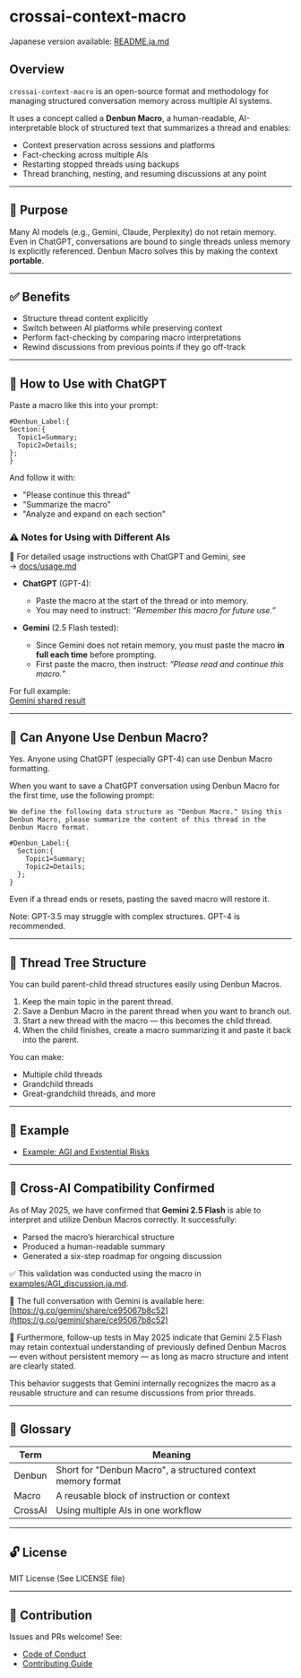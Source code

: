 # crossai-context-macro  

Japanese version available: [README.ja.md](./README.ja.md)


## Overview
`crossai-context-macro` is an open-source format and methodology for managing structured conversation memory across multiple AI systems.

It uses a concept called a **Denbun Macro**, a human-readable, AI-interpretable block of structured text that summarizes a thread and enables:
- Context preservation across sessions and platforms
- Fact-checking across multiple AIs
- Restarting stopped threads using backups
- Thread branching, nesting, and resuming discussions at any point

---

## 🧠 Purpose

Many AI models (e.g., Gemini, Claude, Perplexity) do not retain memory. Even in ChatGPT, conversations are bound to single threads unless memory is explicitly referenced. Denbun Macro solves this by making the context **portable**.

---

## ✅ Benefits

- Structure thread content explicitly
- Switch between AI platforms while preserving context
- Perform fact-checking by comparing macro interpretations
- Rewind discussions from previous points if they go off-track

---

## 🧰 How to Use with ChatGPT

Paste a macro like this into your prompt:

~~~
#Denbun_Label:{
Section:{
  Topic1=Summary;
  Topic2=Details;
};
}
~~~

And follow it with:

- "Please continue this thread"
- "Summarize the macro"
- "Analyze and expand on each section"

### ⚠️ Notes for Using with Different AIs
📘 For detailed usage instructions with ChatGPT and Gemini, see  
→ [docs/usage.md](./docs/usage.md)


- **ChatGPT** (GPT-4):
  - Paste the macro at the start of the thread or into memory.
  - You may need to instruct: *“Remember this macro for future use.”*

- **Gemini** (2.5 Flash tested):
  - Since Gemini does not retain memory, you must paste the macro **in full each time** before prompting.
  - First paste the macro, then instruct: *“Please read and continue this macro.”*

For full example:  
[Gemini shared result](https://g.co/gemini/share/ce95067b8c52)
  
---

## 🌱 Can Anyone Use Denbun Macro?

Yes. Anyone using ChatGPT (especially GPT-4) can use Denbun Macro formatting.  

When you want to save a ChatGPT conversation using Denbun Macro for the first time, use the following prompt:  
~~~
We define the following data structure as "Denbun Macro." Using this Denbun Macro, please summarize the content of this thread in the Denbun Macro format.

#Denbun_Label:{
  Section:{
    Topic1=Summary;
    Topic2=Details;
  };
}
~~~  
Even if a thread ends or resets, pasting the saved macro will restore it.

Note: GPT-3.5 may struggle with complex structures. GPT-4 is recommended.

---

## 🧬 Thread Tree Structure

You can build parent-child thread structures easily using Denbun Macros.

1. Keep the main topic in the parent thread.
2. Save a Denbun Macro in the parent thread when you want to branch out.
3. Start a new thread with the macro — this becomes the child thread.
4. When the child finishes, create a macro summarizing it and paste it back into the parent.

You can make:
- Multiple child threads
- Grandchild threads
- Great-grandchild threads, and more

---

## 📂 Example

- [Example: AGI and Existential Risks](./examples/AGI_discussion.md)

---

## 🚀 Cross-AI Compatibility Confirmed

As of May 2025, we have confirmed that **Gemini 2.5 Flash** is able to interpret and utilize Denbun Macros correctly. It successfully:

- Parsed the macro’s hierarchical structure
- Produced a human-readable summary
- Generated a six-step roadmap for ongoing discussion

✅ This validation was conducted using the macro in [examples/AGI_discussion.ja.md](./examples/AGI_discussion.ja.md).

🔗 The full conversation with Gemini is available here:  
[https://g.co/gemini/share/ce95067b8c52](https://g.co/gemini/share/ce95067b8c52)  

🧠 Furthermore, follow-up tests in May 2025 indicate that Gemini 2.5 Flash may retain contextual understanding of previously defined Denbun Macros — even without persistent memory — as long as macro structure and intent are clearly stated.

This behavior suggests that Gemini internally recognizes the macro as a reusable structure and can resume discussions from prior threads.


---
## 📖 Glossary

| Term | Meaning |
|------|---------|
| Denbun | Short for "Denbun Macro", a structured context memory format |
| Macro | A reusable block of instruction or context |
| CrossAI | Using multiple AIs in one workflow |

---

## 🔓 License

MIT License (See LICENSE file)

---

## 🤝 Contribution

Issues and PRs welcome! See:
- [Code of Conduct](./CODE_OF_CONDUCT.md)
- [Contributing Guide](./CONTRIBUTING.md)
